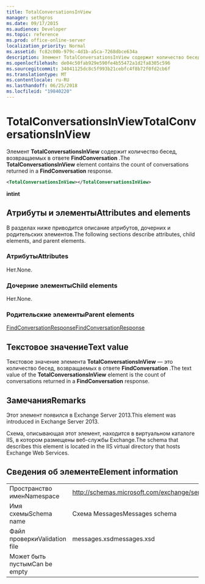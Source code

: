 ```yaml
---
title: TotalConversationsInView
manager: sethgros
ms.date: 09/17/2015
ms.audience: Developer
ms.topic: reference
ms.prod: office-online-server
localization_priority: Normal
ms.assetid: fc82c00b-979c-4d1b-a5ca-7268dbce634a
description: Элемент TotalConversationsInView содержит количество бесед, возвращаемых в ответе FindConversation.
ms.openlocfilehash: de04c50fab929e590fe4b55472a1d2fa8305c596
ms.sourcegitcommit: 34041125dc8c5f993b21cebfc4f8b72f0fd2cb6f
ms.translationtype: MT
ms.contentlocale: ru-RU
ms.lasthandoff: 06/25/2018
ms.locfileid: "19840220"
---
```

# <a name="totalconversationsinview"></a><span data-ttu-id="e49fb-103">TotalConversationsInView</span><span class="sxs-lookup"><span data-stu-id="e49fb-103">TotalConversationsInView</span></span>

<span data-ttu-id="e49fb-104">Элемент **TotalConversationsInView** содержит количество бесед, возвращаемых в ответе **FindConversation** .</span><span class="sxs-lookup"><span data-stu-id="e49fb-104">The **TotalConversationsInView** element contains the count of conversations returned in a **FindConversation** response.</span></span> 
  
```XML
<TotalConversationsInView></TotalConversationsInView>
```

 <span data-ttu-id="e49fb-105">**int**</span><span class="sxs-lookup"><span data-stu-id="e49fb-105">**int**</span></span>
## <a name="attributes-and-elements"></a><span data-ttu-id="e49fb-106">Атрибуты и элементы</span><span class="sxs-lookup"><span data-stu-id="e49fb-106">Attributes and elements</span></span>

<span data-ttu-id="e49fb-107">В разделах ниже приводится описание атрибутов, дочерних и родительских элементов.</span><span class="sxs-lookup"><span data-stu-id="e49fb-107">The following sections describe attributes, child elements, and parent elements.</span></span>
  
### <a name="attributes"></a><span data-ttu-id="e49fb-108">Атрибуты</span><span class="sxs-lookup"><span data-stu-id="e49fb-108">Attributes</span></span>

<span data-ttu-id="e49fb-109">Нет.</span><span class="sxs-lookup"><span data-stu-id="e49fb-109">None.</span></span>
  
### <a name="child-elements"></a><span data-ttu-id="e49fb-110">Дочерние элементы</span><span class="sxs-lookup"><span data-stu-id="e49fb-110">Child elements</span></span>

<span data-ttu-id="e49fb-111">Нет.</span><span class="sxs-lookup"><span data-stu-id="e49fb-111">None.</span></span>
  
### <a name="parent-elements"></a><span data-ttu-id="e49fb-112">Родительские элементы</span><span class="sxs-lookup"><span data-stu-id="e49fb-112">Parent elements</span></span>

[<span data-ttu-id="e49fb-113">FindConversationResponse</span><span class="sxs-lookup"><span data-stu-id="e49fb-113">FindConversationResponse</span></span>](findconversationresponse.md)
  
## <a name="text-value"></a><span data-ttu-id="e49fb-114">Текстовое значение</span><span class="sxs-lookup"><span data-stu-id="e49fb-114">Text value</span></span>

<span data-ttu-id="e49fb-115">Текстовое значение элемента **TotalConversationsInView** — это количество бесед, возвращаемых в ответе **FindConversation** .</span><span class="sxs-lookup"><span data-stu-id="e49fb-115">The text value of the **TotalConversationsInView** element is the count of conversations returned in a **FindConversation** response.</span></span> 
  
## <a name="remarks"></a><span data-ttu-id="e49fb-116">Замечания</span><span class="sxs-lookup"><span data-stu-id="e49fb-116">Remarks</span></span>

<span data-ttu-id="e49fb-117">Этот элемент появился в Exchange Server 2013.</span><span class="sxs-lookup"><span data-stu-id="e49fb-117">This element was introduced in Exchange Server 2013.</span></span>
  
<span data-ttu-id="e49fb-118">Схема, описывающая этот элемент, находится в виртуальном каталоге IIS, в котором размещены веб-службы Exchange.</span><span class="sxs-lookup"><span data-stu-id="e49fb-118">The schema that describes this element is located in the IIS virtual directory that hosts Exchange Web Services.</span></span>
  
## <a name="element-information"></a><span data-ttu-id="e49fb-119">Сведения об элементе</span><span class="sxs-lookup"><span data-stu-id="e49fb-119">Element information</span></span>

|||
|:-----|:-----|
|<span data-ttu-id="e49fb-120">Пространство имен</span><span class="sxs-lookup"><span data-stu-id="e49fb-120">Namespace</span></span>  <br/> |http://schemas.microsoft.com/exchange/services/2006/messages  <br/> |
|<span data-ttu-id="e49fb-121">Имя схемы</span><span class="sxs-lookup"><span data-stu-id="e49fb-121">Schema name</span></span>  <br/> |<span data-ttu-id="e49fb-122">Схема Messages</span><span class="sxs-lookup"><span data-stu-id="e49fb-122">Messages schema</span></span>  <br/> |
|<span data-ttu-id="e49fb-123">Файл проверки</span><span class="sxs-lookup"><span data-stu-id="e49fb-123">Validation file</span></span>  <br/> |<span data-ttu-id="e49fb-124">messages.xsd</span><span class="sxs-lookup"><span data-stu-id="e49fb-124">messages.xsd</span></span>  <br/> |
|<span data-ttu-id="e49fb-125">Может быть пустым</span><span class="sxs-lookup"><span data-stu-id="e49fb-125">Can be empty</span></span>  <br/> ||
   

